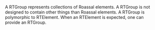 A RTGroup represents collections of Roassal elements. A RTGroup is not designed to contain other things than Roassal elements. 
A RTGroup is polymorphic to RTElement. When an RTElement is expected, one can provide an RTGroup.